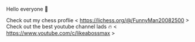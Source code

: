Hello everyone 👋

Check out my chess proflie < https://lichess.org/@/FunnyMan20082500 > 
Check out the best youtube channel lads 🔥 < https://www.youtube.com/c/likeabossmax >

